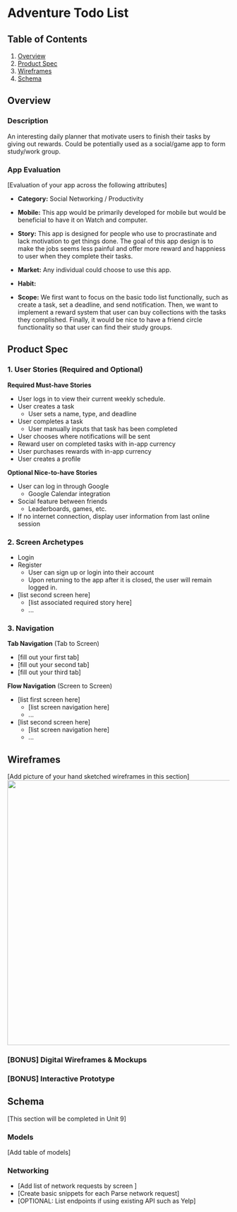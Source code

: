 # Adventure Todo List

## Table of Contents
1. [Overview](#Overview)
1. [Product Spec](#Product-Spec)
1. [Wireframes](#Wireframes)
2. [Schema](#Schema)

## Overview
### Description
An interesting daily planner that motivate users to finish their tasks by giving out rewards. Could be potentially used as a social/game app to form study/work group.

### App Evaluation
[Evaluation of your app across the following attributes]
- **Category:**
Social Networking / Productivity 
- **Mobile:**
This app would be primarily developed for mobile but would be beneficial to have it on Watch and computer.
- **Story:**
This app is designed for people who use to procrastinate and lack motivation to get things done. The goal of this app design is to make the jobs seems less painful and offer more reward and happniess to user when they complete their tasks.
- **Market:**
Any individual could choose to use this app. 

- **Habit:**

- **Scope:**
We first want to focus on the basic todo list functionally, such as create a task, set a deadline, and send notification. Then, we want to implement a reward system that user can buy collections with the tasks they complished. Finally, it would be nice to have a friend circle functionality so that user can find their study groups.

## Product Spec

### 1. User Stories (Required and Optional)

**Required Must-have Stories**

* User logs in to view their current weekly schedule.
* User creates a task
  * User sets a name, type, and deadline
* User completes a task
  * User manually inputs that task has been completed
* User chooses where notifications will be sent
* Reward user on completed tasks with in-app currency
* User purchases rewards with in-app currency
* User creates a profile

**Optional Nice-to-have Stories**

* User can log in through Google
  * Google Calendar integration
* Social feature between friends
  * Leaderboards, games, etc.
* If no internet connection, display user information from last online session

### 2. Screen Archetypes

* Login
* Register
   * User can sign up or login into their account
   * Upon returning to the app after it is closed, the user will remain logged in.
* [list second screen here]
   * [list associated required story here]
   * ...

### 3. Navigation

**Tab Navigation** (Tab to Screen)

* [fill out your first tab]
* [fill out your second tab]
* [fill out your third tab]

**Flow Navigation** (Screen to Screen)

* [list first screen here]
   * [list screen navigation here]
   * ...
* [list second screen here]
   * [list screen navigation here]
   * ...

## Wireframes
[Add picture of your hand sketched wireframes in this section]
<img src="YOUR_WIREFRAME_IMAGE_URL" width=600>

### [BONUS] Digital Wireframes & Mockups

### [BONUS] Interactive Prototype

## Schema 
[This section will be completed in Unit 9]
### Models
[Add table of models]
### Networking
- [Add list of network requests by screen ]
- [Create basic snippets for each Parse network request]
- [OPTIONAL: List endpoints if using existing API such as Yelp]
